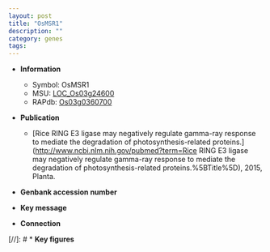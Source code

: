 ```yaml
---
layout: post
title: "OsMSR1"
description: ""
category: genes
tags: 
---
```


* **Information**  
    + Symbol: OsMSR1  
    + MSU: [LOC_Os03g24600](http://rice.uga.edu/cgi-bin/ORF_infopage.cgi?orf=LOC_Os03g24600)  
    + RAPdb: [Os03g0360700](https://rapdb.dna.affrc.go.jp/locus/?name=Os03g0360700)  

* **Publication**  
    + [Rice RING E3 ligase may negatively regulate gamma-ray response to mediate the degradation of photosynthesis-related proteins.](http://www.ncbi.nlm.nih.gov/pubmed?term=Rice RING E3 ligase may negatively regulate gamma-ray response to mediate the degradation of photosynthesis-related proteins.%5BTitle%5D), 2015, Planta.

* **Genbank accession number**  

* **Key message**  

* **Connection**  

[//]: # * **Key figures**  



